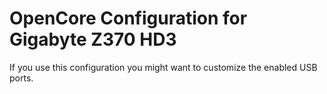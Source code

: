 # OpenCore Configuration for Gigabyte Z370 HD3

If you use this configuration you might want to customize the enabled USB ports.
